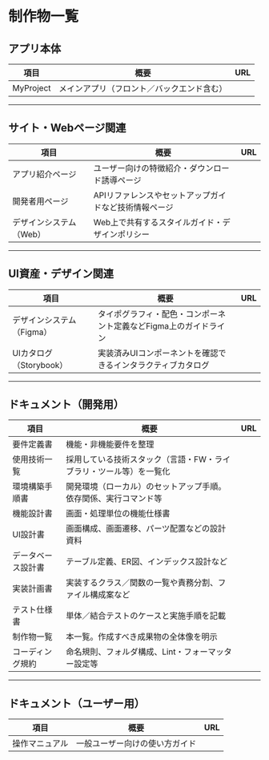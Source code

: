 # 制作物一覧

## アプリ本体

| 項目      | 概要                                       | URL |
| --------  | ------------------------------------------ |-----|
| MyProject | メインアプリ（フロント／バックエンド含む） |     |

---

## サイト・Webページ関連

| 項目                    | 概要                                                  | URL |
| ----------------------- |------------------------------------------------------ | --- |
| アプリ紹介ページ        | ユーザー向けの特徴紹介・ダウンロード誘導ページ        |     |
| 開発者用ページ          | APIリファレンスやセットアップガイドなど技術情報ページ |     |
| デザインシステム（Web） | Web上で共有するスタイルガイド・デザインポリシー       |     |

---

## UI資産・デザイン関連

| 項目                      | 概要                                                              | URL |
| ------------------------- | ----------------------------------------------------------------- |-----|
| デザインシステム（Figma） | タイポグラフィ・配色・コンポーネント定義などFigma上のガイドライン |     |
| UIカタログ（Storybook）   | 実装済みUIコンポーネントを確認できるインタラクティブカタログ      |     |

---

## ドキュメント（開発用）

| 項目               | 概要                                                               | URL |
| ------------------ | ------------------------------------------------------------------ | --- |
| 要件定義書         | 機能・非機能要件を整理                                             |     |
| 使用技術一覧       | 採用している技術スタック（言語・FW・ライブラリ・ツール等）を一覧化 |     |
| 環境構築手順書     | 開発環境（ローカル）のセットアップ手順。依存関係、実行コマンド等   |     |
| 機能設計書         | 画面・処理単位の機能仕様書                                         |     |
| UI設計書           | 画面構成、画面遷移、パーツ配置などの設計資料                       |     |
| データベース設計書 | テーブル定義、ER図、インデックス設計など                           |     |
| 実装計画書         | 実装するクラス／関数の一覧や責務分割、ファイル構成案など           |     |
| テスト仕様書       | 単体／結合テストのケースと実施手順を記載                           |     |
| 制作物一覧         | 本一覧。作成すべき成果物の全体像を明示                             |     |
| コーディング規約   | 命名規則、フォルダ構成、Lint・フォーマッター設定等                 |     |

---

## ドキュメント（ユーザー用）

| 項目           | 概要                           | URL |
|--------------- |--------------------------------|-----|
| 操作マニュアル | 一般ユーザー向けの使い方ガイド |     |